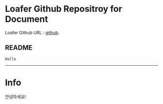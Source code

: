 # Loafer Github Repositroy for Document


Loafer Github URL : [github](https://github.com/loafer-git).

## README
```
Hallo
```
------------------
# Info

안녕하세요!